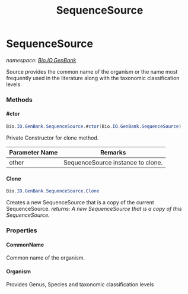 ﻿---
title: SequenceSource
---

# SequenceSource
_namespace: [Bio.IO.GenBank](N-Bio.IO.GenBank.html)_

Source provides the common name of the organism or the name most frequently used
 in the literature along with the taxonomic classification levels

### Methods

#### #ctor
```csharp
Bio.IO.GenBank.SequenceSource.#ctor(Bio.IO.GenBank.SequenceSource)
```
Private Constructor for clone method.

|Parameter Name|Remarks|
|--------------|-------|
|other|SequenceSource instance to clone.|


#### Clone
```csharp
Bio.IO.GenBank.SequenceSource.Clone
```
Creates a new SequenceSource that is a copy of the current SequenceSource.
_returns: A new SequenceSource that is a copy of this SequenceSource._



### Properties

#### CommonName
Common name of the organism.
#### Organism
Provides Genus, Species and taxonomic classification levels

